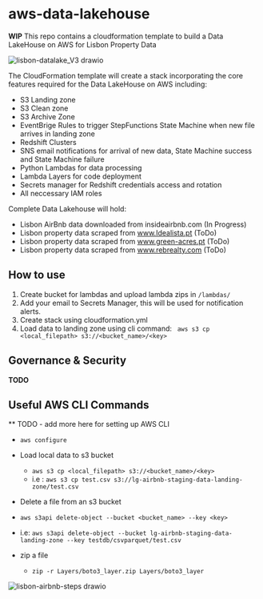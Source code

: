 # aws-data-lakehouse
**WIP**
This repo contains a cloudformation template to build a Data LakeHouse on AWS for Lisbon Property Data

![lisbon-datalake_V3 drawio](https://github.com/LouisYC123/aws-data-lakehouse/assets/97873724/5abc2856-05a5-4eab-9e00-8d0c3198eca2)


The CloudFormation template will create a stack incorporating the core features required for the Data LakeHouse on AWS including:
- S3 Landing zone
- S3 Clean zone
- S3 Archive Zone
- EventBrige Rules to trigger StepFunctions State Machine when new file arrives in landing zone
- Redshift Clusters
- SNS email notifications for arrival of new data, State Machine success and State Machine failure
- Python Lambdas for data processing
- Lambda Layers for code deployment
- Secrets manager for Redshift credentials access and rotation
- All neccessary IAM roles


Complete Data Lakehouse will hold:
 - Lisbon AirBnb data downloaded from insideairbnb.com  (In Progress)
 - Lisbon property data scraped from www.Idealista.pt (ToDo)
 - Lisbon property data scraped from www.green-acres.pt (ToDo)
 - Lisbon property data scraped from www.rebrealty.com (ToDo)


## How to use 
1. Create bucket for lambdas and upload lambda zips in ```/lambdas/```
2. Add your email to Secrets Manager, this will be used for notification alerts.
1. Create stack using cloudformation.yml
3. Load data to landing zone using cli command: ``` aws s3 cp <local_filepath> s3://<bucket_name>/<key>```



## Governance & Security

**TODO**

## Useful AWS CLI Commands
** TODO - add more here for setting up AWS CLI
- ```aws configure```  

- Load local data to s3 bucket
    - ```aws s3 cp <local_filepath> s3://<bucket_name>/<key>```
    - i.e : ```aws s3 cp test.csv s3://lg-airbnb-staging-data-landing-zone/test.csv```

- Delete a file from an s3 bucket
 -  ```aws s3api delete-object --bucket <bucket_name> --key <key>```
 -  i.e: ```aws s3api delete-object --bucket lg-airbnb-staging-data-landing-zone --key testdb/csvparquet/test.csv```

- zip a file
    - ```zip -r Layers/boto3_layer.zip Layers/boto3_layer```



![lisbon-airbnb-steps drawio](https://github.com/LouisYC123/aws-data-lakehouse/assets/97873724/7cb03522-2106-4d9b-8bef-9b6618dc56fb)
